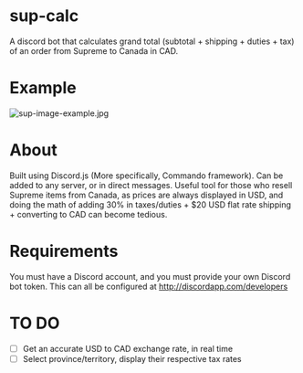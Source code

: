 # sup-calc
A discord bot that calculates grand total (subtotal + shipping + duties + tax) of an order from Supreme to Canada in CAD.

# Example
![sup-image-example.jpg](https://i.imgur.com/8eOwuUy.png)

# About
Built using Discord.js (More specifically, Commando framework). Can be added to any server, or in direct messages.
Useful tool for those who resell Supreme items from Canada, as prices are always displayed in USD, and doing the math of adding 30% in taxes/duties + $20 USD flat rate shipping + converting to CAD can become tedious. 

# Requirements
You must have a Discord account, and you must provide your own Discord bot token. This can all be configured at http://discordapp.com/developers

# TO DO
- [ ] Get an accurate USD to CAD exchange rate, in real time
- [ ] Select province/territory, display their respective tax rates
